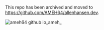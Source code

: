 This repo has been archived and moved to https://github.com/AMEH64/allenhansen.dev.

![ameh64 github io_ameh_](https://github.com/user-attachments/assets/3d924991-a163-4c4e-b805-7baa01be472d)
